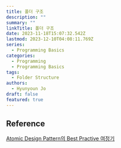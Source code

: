 ```yaml
---
title: 폴더 구조
description: ""
summary: ""
linkTitle: 폴더 구조
date: 2023-11-18T15:07:32.542Z
lastmod: 2023-12-10T04:08:11.769Z
series:
  - Programming Basics
categories:
  - Programming
  - Programming Basics
tags:
  - Folder Structure
authors:
  - Hyunyoun Jo
draft: false
featured: true
---
```


## Reference

[Atomic Design Pattern의 Best Practive 여정기](https://yozm.wishket.com/magazine/detail/1531/)
